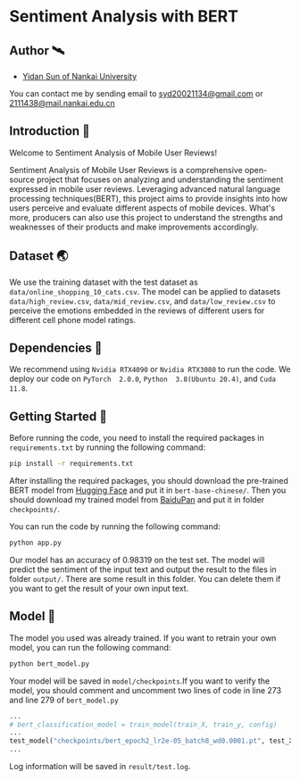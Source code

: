 # Sentiment Analysis with BERT


## Author 🛰️

- [Yidan Sun of Nankai University](https://github.com/Thoams0211)

You can contact me by sending email to syd20021134@gmail.com or 2111438@mail.nankai.edu.cn

## Introduction 🌈
Welcome to Sentiment Analysis of Mobile User Reviews!

Sentiment Analysis of Mobile User Reviews is a comprehensive open-source project that focuses on analyzing and understanding the sentiment expressed in mobile user reviews. Leveraging advanced natural language processing techniques(BERT), this project aims to provide insights into how users perceive and evaluate different aspects of mobile devices. What's more, producers can also use this project to understand the strengths and weaknesses of their products and make improvements accordingly.


## Dataset 🌏

We use the training dataset with the test dataset as `data/online_shopping_10_cats.csv`. The model can be applied to datasets `data/high_review.csv`, `data/mid_review.csv`, and `data/low_review.csv` to perceive the emotions embedded in the reviews of different users for different cell phone model ratings.

## Dependencies 🎇
We recommend using `Nvidia RTX4090` or `Nvidia RTX3080` to run the code. We deploy our code on `PyTorch  2.0.0`, `Python  3.8(Ubuntu 20.4)`, and `Cuda  11.8`. 

## Getting Started 🚀
Before running the code, you need to install the required packages in `requirements.txt` by running the following command:
```bash
pip install -r requirements.txt
```

After installing the required packages, you should download the pre-trained BERT model from [Hugging Face](https://huggingface.co/bert-base-chinese) and put it in `bert-base-chinese/`. Then you should download my trained model from [BaiduPan](https://pan.baidu.com/s/1HrH4X6M7JNCzvm4OaVimAw?pwd=78ud) and put it in folder `checkpoints/`.

You can run the code by running the following command:
```bash
python app.py
```
Our model has an accuracy of 0.98319 on the test set. The model will predict the sentiment of the input text and output the result to the files in folder `output/`. There are some result in this folder. You can delete them if you want to get the result of your own input text.
## Model 🌟
The model you used was already trained. If you want to retrain your own model, you can run the following command:
```bash
python bert_model.py
```
Your model will be saved in `model/checkpoints`.If you want to
verify the model, you should comment and uncomment two lines of code in line 273 and line 279 of `bert_model.py`
```python
...
# bert_classification_model = train_model(train_X, train_y, config)
...
test_model("checkpoints/bert_epoch2_lr2e-05_batch8_wd0.0001.pt", test_X, test_y)
...
```
Log information will be saved in `result/test.log`.

